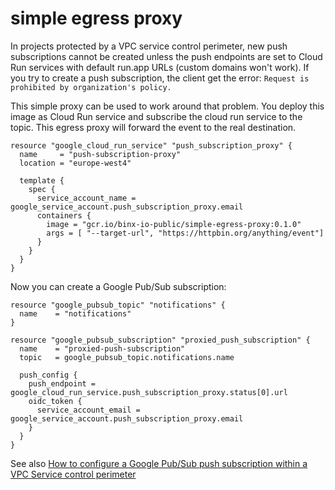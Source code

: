 simple egress proxy
==================
In projects protected by a VPC service control perimeter, new push subscriptions cannot be created unless the push 
endpoints are set to Cloud Run services with default run.app URLs (custom domains won't work). If you try
to create a push subscription, the client get the error: `Request is prohibited by organization's policy.`

This simple proxy can be used to work around that problem. You deploy this image as Cloud Run service and subscribe the
cloud run service to the topic. This egress proxy will forward the event to the real destination.

```hcl
resource "google_cloud_run_service" "push_subscription_proxy" {
  name     = "push-subscription-proxy"
  location = "europe-west4"

  template {
    spec {
      service_account_name = google_service_account.push_subscription_proxy.email
      containers {
        image = "gcr.io/binx-io-public/simple-egress-proxy:0.1.0"
        args = [ "--target-url", "https://httpbin.org/anything/event"]
      }
    }
  }
}
```

Now you can create a Google Pub/Sub subscription:

```hcl
resource "google_pubsub_topic" "notifications" {
  name    = "notifications"
}

resource "google_pubsub_subscription" "proxied_push_subscription" {
  name    = "proxied-push-subscription"
  topic   = google_pubsub_topic.notifications.name

  push_config {
    push_endpoint = google_cloud_run_service.push_subscription_proxy.status[0].url
    oidc_token {
      service_account_email = google_service_account.push_subscription_proxy.email
    }
  }
}
```

See also [How to configure a Google Pub/Sub push subscription within a VPC Service control perimeter](https://binx.io/blog/2021/10/17/how-to-configure…ontrol-perimeter)
